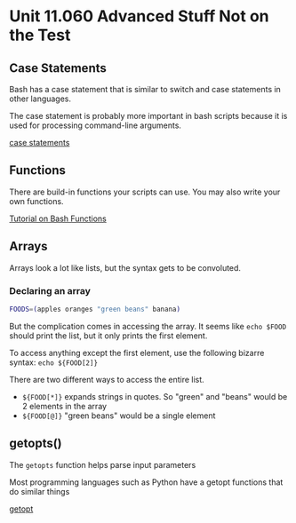 # Unit 11.060 Advanced Stuff Not on the Test

## Case Statements

Bash has a case statement that is similar to switch and case statements in other languages.

The case statement is probably more important in bash scripts because it is used for processing command-line arguments.

[case statements](https://tldp.org/LDP/Bash-Beginners-Guide/html/sect_07_03.html)

## Functions

There are build-in functions your scripts can use.  You may also write your own functions.

[Tutorial on Bash Functions](https://ryanstutorials.net/bash-scripting-tutorial/bash-functions.php)

## Arrays

Arrays look a lot like lists, but the syntax gets to be convoluted.  

### Declaring an array

```bash
FOODS=(apples oranges "green beans" banana)
```
But the complication comes in accessing the array.  It seems like ```echo $FOOD``` should print the list, but it only prints the first element.

To access anything except the first element, use the following bizarre syntax:
```echo ${FOOD[2]}```

There are two different ways to access the entire list.  

* ```${FOOD[*]}``` expands strings in quotes.  So "green" and "beans" would be 2 elements in the array
* ```${FOOD[@]}``` "green beans" would be a single element

## getopts()

The ```getopts``` function helps parse input parameters

Most programming languages such as Python have a getopt functions that do similar things

[getopt](https://sookocheff.com/post/bash/parsing-bash-script-arguments-with-shopts/)